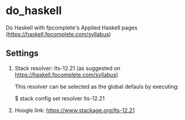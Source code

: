 # do_haskell
Do Haskell with fpcomplete's Applied Haskell pages (https://haskell.fpcomplete.com/syllabus)

## Settings

1. Stack resolver: lts-12.21 (as suggested on https://haskell.fpcomplete.com/syllabus)

   This resolver can be selected as the global defauls by executing:
   
   $ stack config set resolver lts-12.21 
   
2. Hoogle link: https://www.stackage.org/lts-12.21

